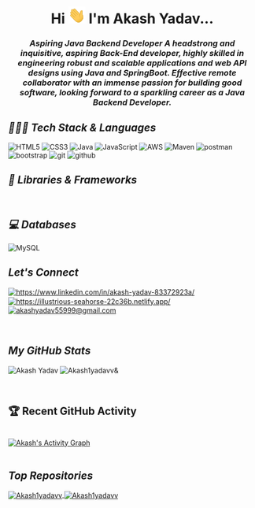 
<!--
**Akash1yadavv/Akash1yadavv** is a ✨ _special_ ✨ repository because its `README.md` (this file) appears on your GitHub profile.

Here are some ideas to get you started:

- 🔭 I’m currently working on ...
- 🌱 I’m currently learning ...
- 👯 I’m looking to collaborate on ...
- 🤔 I’m looking for help with ...
- 💬 Ask me about ...
- 📫 How to reach me: ...
- 😄 Pronouns: ...
- ⚡ Fun fact: ...
-->
<!----------------------------------- Heading Section ------------------------------------>
<h1 align="center">
    Hi
    <img src="https://raw.githubusercontent.com/ABSphreak/ABSphreak/master/gifs/Hi.gif" width="35">
    I'm Akash Yadav...
</h1>

<!----------------------------------- About Section ------------------------------------>

<h3 align="center">
   <i> Aspiring Java Backend Developer</i>
    <i> A headstrong and inquisitive, aspiring Back-End developer, highly skilled in engineering robust and scalable applications and web API designs using Java and SpringBoot. Effective remote collaborator with an immense passion for building good software, looking forward to a sparkling career as a Java Backend Developer.</i>
</h3
  

<br>
  
<!----------------------------------- Tech Stack Section ------------------------------------>


### <h2><i>👨🏻‍💻 Tech Stack & Languages</i></h2>
![HTML5](https://img.shields.io/badge/HTML5-E34F26?style=for-the-badge&logo=html5&logoColor=white)
![CSS3](https://img.shields.io/badge/CSS3-1572B6?style=for-the-badge&logo=css3&logoColor=white)
![Java](https://img.shields.io/badge/Java-ED8B00?style=for-the-badge&logo=java&logoColor=white)
![JavaScript](https://img.shields.io/badge/JavaScript-323330?style=for-the-badge&logo=javascript&logoColor=F7DF1E)
 <img src="https://img.shields.io/badge/AWS-%23FF9900.svg?style=for-the-badge&logo=amazon-aws&logoColor=white" alt="AWS" />
    <img src="https://img.shields.io/badge/apache_maven-C71A36?style=for-the-badge&logo=apachemaven&logoColor=white" alt="Maven" />
     <img src="https://img.shields.io/badge/Postman-FF6C37?style=for-the-badge&logo=Postman&logoColor=white" alt="postman" />
<img src="https://img.shields.io/badge/Bootstrap-563D7C?style=for-the-badge&logo=bootstrap&logoColor=white" alt="bootstrap" />
<img src="https://img.shields.io/badge/Git-f44d27?style=for-the-badge&logo=git&logoColor=white" alt="git" />
<img src="https://img.shields.io/badge/GitHub-100000?style=for-the-badge&logo=github&logoColor=white" alt="github" />



### <h2><i>🚀 Libraries & Frameworks</i></h2>
<a href="" target="blank"><img src="https://img.shields.io/static/v1?style=for-the-badge&message=Spring&color=852100&label=" alt=""/></a>
<a href="" target="blank"><img src="https://img.shields.io/static/v1?style=for-the-badge&message=SpringBoot&color=00d09c&label=" alt="" /></a>
<a href="" target="blank"><img src="https://img.shields.io/static/v1?style=for-the-badge&message=Hibernate&color=000030&label=" alt=""/></a>
<a href="" target="blank"><img src="https://img.shields.io/static/v1?style=for-the-badge&message=JDBC&color=400030&label=" alt=""/></a>
<a href="" target="blank"><img src="https://img.shields.io/static/v1?style=for-the-badge&message=Servlets&color=700030&label=" alt=""/></a>


### <h2><i>💻 Databases</i></h2>
![MySQL](https://img.shields.io/badge/MySQL-00000F?style=for-the-badge&logo=mysql&logoColor=white)

 
 
 
<!----------------------------------- Social Media Links Section ------------------------------------>

<h2><i>Let's Connect</i></h2>


<p align="left">
    <a href="https://www.linkedin.com/in/akash-yadav-83372923a/">
        <img align="center" src="https://img.shields.io/badge/LinkedIn-0077B5?style=for-the-badge&logo=linkedin&logoColor=white" alt="https://www.linkedin.com/in/akash-yadav-83372923a/" />
    </a>
    <a href="https://illustrious-seahorse-22c36b.netlify.app/">
        <img align="center" src="https://img.shields.io/badge/Portfolio-18A303?style=for-the-badge&logo=ionic&logoColor=white" alt="https://illustrious-seahorse-22c36b.netlify.app/" />
    </a>
    <a title="akashyadav55999@gmail.com" href="mailto:akashyadav55999@gmail.com">
        <img align="center" src="https://img.shields.io/badge/Gmail-D14836?style=for-the-badge&logo=gmail&logoColor=white" alt="akashyadav55999@gmail.com" />
    </a>
</p>
<br>

 
 
 

<!----------------------------------- Star Section ------------------------------------>

 <h2><i>My GitHub Stats</i></h2>

<p>
    <img align="center" src="https://github-readme-stats.vercel.app/api?username=Akash1yadavv&show_icons=true&include_all_commits=true&count_private=true&hide=issues,contribs&border_radius=0&locale=en&theme=dark" alt="Akash Yadav" height="139" />
    <img align="center" src="https://github-readme-stats.vercel.app/api/top-langs/?username=Akash1yadavv&layout=compact&exclude_repo=masai-course/akash_fw20_1095,PracticeDSA=Shell&border_radius=0&theme=dark" alt="Akash1yadavv&" height="139"/>
</p>
<br>
  
 <!--------------------------------------------------------------------------------> 
  
 ## :trophy: Recent GitHub Activity
  <br/>
   <a href="https://github.com/Akash1yadavv"><img alt="Akash's Activity Graph" src="https://activity-graph.herokuapp.com/graph?username=Akash1yadavv&custom_title=Akash1yadavv's%20Contribution%20Graph&theme=react-dark" /></a>
  <br/>


<br/>



<!----------------------------------- Top Repository Section ------------------------------------>

<h2><i>Top Repositories</i></h2>


<p>

<a href="https://github.com/indicate0/nostalgic-blood-2749">
        <img align="center" src="https://github-readme-stats.vercel.app/api/pin/?username=indicate0&repo=succinct-wrench-1095&locale=en&border_radius=0&theme=dark" alt="Akash1yadavv" />
    </a>


   
   <a href="https://github.com/Akash1yadavv/-indigo-expert-8695">
        <img align="center" src="https://github-readme-stats.vercel.app/api/pin/?username=Akash1yadavv&repo=Ideakart-Cloned&locale=en&border_radius=0&theme=dark" alt="Akash1yadavv" />
    </a>
   
</p>
